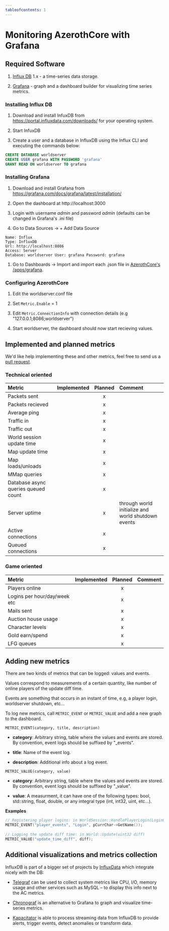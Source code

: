 ```yaml
---
tableofcontents: 1
---
```


# Monitoring AzerothCore with Grafana

## Required Software

1. [Influx DB](https://www.influxdata.com/products/influxdb-overview/) 1.x - a time-series data storage.

1. [Grafana](https://grafana.com/) - graph and a dashboard builder for visualizing time series metrics.

### Installing Influx DB

1. Download and install InfuxDB from https://portal.influxdata.com/downloads/ for your operating system.

1. Start InfuxDB

1. Create a user and a database in InfluxDB using the Influx CLI and executing the commands below:

```sql
CREATE DATABASE worldserver
CREATE USER grafana WITH PASSWORD 'grafana'
GRANT READ ON worldserver TO grafana
```

### Installing Grafana

1. Download and install Grafana from https://grafana.com/docs/grafana/latest/installation/

1. Open the dashboard at http://localhost:3000

1. Login with username *admin* and password *admin* (defaults can be changed in Grafana's .ini file)

1. Go to Data Sources → + Add Data Source

```
Name: Influx
Type: InfluxDB
Url: http://localhost:8086
Access: Server
Database: worldserver User: grafana Password: grafana
```

1. Go to Dashboards → Import and import each .json file in [AzerothCore's /apps/grafana](https://github.com/azerothcore/azerothcore-wotlk/tree/master/apps/grafana).

### Configuring AzerothCore

1. Edit the worldserver.conf file

1. Set `Metric.Enable` = 1

1. Edit `Metric.ConnectionInfo` with connection details (e.g "127.0.0.1;8086;worldserver")

1. Start worldserver, the dashboard should now start recieving values.

## Implemented and planned metrics

We'd like help implementing these and other metrics, feel free to send us a [pull request](https://github.com/azerothcore/azerothcore-wotlk/pulls).


### Technical oriented

| Metric | Implemented | Planned | Comment |
| :----- | :---------: | :-----: | :------ |
| Packets sent | | x |
| Packets recieved | | x |
| Average ping | | x |
| Traffic in | | x |
| Traffic out | | x |
| World session update time | | x |
| Map update time | | x |
| Map loads/unloads | | x |
| MMap queries | | x |
| Database async queries queued count | | x |
| Server uptime | | x | through world initialize and world shutdown events |
| Active connections | | x |
| Queued connections | | x |

### Game oriented

| Metric | Implemented | Planned | Comment |
| :----- | :---------: | :-----: | :------ |
| Players online | | x |
| Logins per hour/day/week etc | | x |
| Mails sent | | x |
| Auction house usage | | x |
| Character levels | | x |
| Gold earn/spend | | x |
| LFG queues | | x |

## Adding new metrics

There are two kinds of metrics that can be logged: values and events.

Values correspond to measurements of a certain quantity, like number of online players of the update diff time.

Events are something that occurs in an instant of time, e.g, a player login, worldserver shutdown, etc...

To log new metrics, call `METRIC_EVENT` or `METRIC_VALUE` and add a new graph to the dashboard.

`METRIC_EVENT(category, title, description)`

- **category**: Arbitrary string, table where the values and events are stored. By convention, event logs should be suffixed by "_events".

- **title**: Name of the event log.

- **description**: Additional info about a log event.

`METRIC_VALUE(category, value)`

- **category**: Arbitrary string, table where the values and events are stored. By convention, event logs should be suffixed by "_value".

- **value**: A measurment, it can have one of the following types: bool, std::string, float, double, or any integral type (int, int32, uint, etc...).

**Examples**

```cpp
// Registering player logins: in WorldSession::HandlePlayerLogin(LoginQueryHolder* holder)
METRIC_EVENT("player_events", "Login", pCurrChar->GetName());
  
// Logging the update diff time: in World::Update(uint32 diff)
METRIC_VALUE("update_time_diff", diff);
```

## Additional visualizations and metrics collection

InfluxDB is part of a bigger set of projects by [InfluxData](https://www.influxdata.com/) which integrate nicely with the DB:

- [Telegraf](https://www.influxdata.com/time-series-platform/telegraf/) can be used to collect system metrics like CPU, I/O, memory usage and other services such as MySQL – to display this info next to the AC metrics.

- [Chronograf](https://www.influxdata.com/time-series-platform/chronograf/) is an alternative to Grafana to graph and visualize time-series metrics.

- [Kapacitator](https://www.influxdata.com/time-series-platform/kapacitor/) is able to process streaming data from InfluxDB to provide alerts, trigger events, detect anomalies or transform data.
